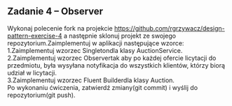 ## Zadanie 4 – Observer 
Wykonaj polecenie fork na projekcie https://github.com/rgrzywacz/design-pattern-exercise-4 a następnie sklonuj projekt ze swojego repozytorium.Zaimplementuj w aplikacji następujące wzorce: 
1.Zaimplementuj wzorzec Singletondla klasy AuctionService.  
2.Zaimplementuj wzorzec Observertak aby po każdej ofercie licytacji do przedmiotu, była wysyłana notyfikacja do wszystkich klientów, którzy biorą udział w licytacji.  
3.Zaimplementuj wzorzec Fluent Builderdla klasy Auction.  
Po wykonaniu ćwiczenia, zatwierdź zmiany(git commit) i wyślij do repozytorium(git push).
